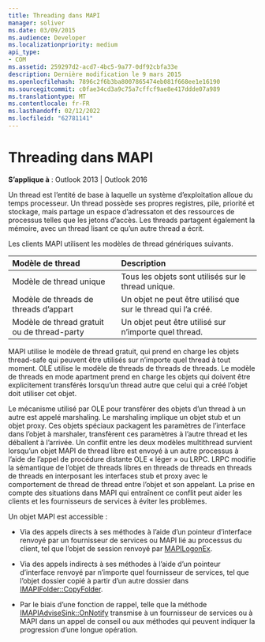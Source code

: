 ```yaml
---
title: Threading dans MAPI
manager: soliver
ms.date: 03/09/2015
ms.audience: Developer
ms.localizationpriority: medium
api_type:
- COM
ms.assetid: 259297d2-acd7-4bc5-9a77-0df92cbfa33e
description: Dernière modification le 9 mars 2015
ms.openlocfilehash: 7896c2f6b3ba8007865474eb081f668ee1e16190
ms.sourcegitcommit: c0fae34cd3a9c75a7cffcf9ae8e417ddde07a989
ms.translationtype: MT
ms.contentlocale: fr-FR
ms.lasthandoff: 02/12/2022
ms.locfileid: "62781141"
---
```

# <a name="threading-in-mapi"></a>Threading dans MAPI

  
  
**S’applique à** : Outlook 2013 | Outlook 2016 
  
Un thread est l’entité de base à laquelle un système d’exploitation alloue du temps processeur. Un thread possède ses propres registres, pile, priorité et stockage, mais partage un espace d’adressaton et des ressources de processus telles que les jetons d’accès. Les threads partagent également la mémoire, avec un thread lisant ce qu’un autre thread a écrit.
  
Les clients MAPI utilisent les modèles de thread génériques suivants.
  
|**Modèle de thread**|**Description**|
|:-----|:-----|
|Modèle de thread unique  <br/> |Tous les objets sont utilisés sur le thread unique. |
|Modèle de threads de threads d’appart  <br/> |Un objet ne peut être utilisé que sur le thread qui l’a créé. |
|Modèle de thread gratuit ou de thread-party  <br/> |Un objet peut être utilisé sur n’importe quel thread. |
   
MAPI utilise le modèle de thread gratuit, qui prend en charge les objets thread-safe qui peuvent être utilisés sur n’importe quel thread à tout moment. OLE utilise le modèle de threads de threads de threads. Le modèle de threads en mode apartment prend en charge les objets qui doivent être explicitement transférés lorsqu’un thread autre que celui qui a créé l’objet doit utiliser cet objet.
  
Le mécanisme utilisé par OLE pour transférer des objets d’un thread à un autre est appelé marshaling. Le marshaling implique un objet stub et un objet proxy. Ces objets spéciaux packagent les paramètres de l’interface dans l’objet à marshaler, transfèrent ces paramètres à l’autre thread et les déballent à l’arrivée. Un conflit entre les deux modèles multithread survient lorsqu’un objet MAPI de thread libre est envoyé à un autre processus à l’aide de l’appel de procédure distante OLE « léger » ou LRPC. LRPC modifie la sémantique de l’objet de threads libres en threads de threads en threads de threads en interposant les interfaces stub et proxy avec le comportement de thread de thread entre l’objet et son appelant. La prise en compte des situations dans MAPI qui entraînent ce conflit peut aider les clients et les fournisseurs de services à éviter les problèmes.
  
Un objet MAPI est accessible :
  
- Via des appels directs à ses méthodes à l’aide d’un pointeur d’interface renvoyé par un fournisseur de services ou MAPI lié au processus du client, tel que l’objet de session renvoyé par [MAPILogonEx](mapilogonex.md).
    
- Via des appels indirects à ses méthodes à l’aide d’un pointeur d’interface renvoyé par n’importe quel fournisseur de services, tel que l’objet dossier copié à partir d’un autre dossier dans [IMAPIFolder::CopyFolder](imapifolder-copyfolder.md).
    
- Par le biais d’une fonction de rappel, telle que la méthode [IMAPIAdviseSink::OnNotify](imapiadvisesink-onnotify.md) transmise à un fournisseur de services ou  à MAPI dans un appel de conseil ou aux méthodes qui peuvent indiquer la progression d’une longue opération. 
    


